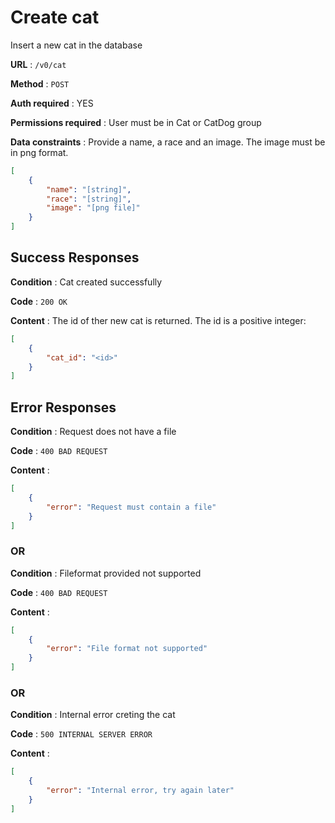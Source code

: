 # Create cat

Insert a new cat in the database

**URL** : `/v0/cat`

**Method** : `POST`

**Auth required** : YES

**Permissions required** : User must be in Cat or CatDog group

**Data constraints** : Provide a name, a race and an image. The image must be in png format.

```json
[
    {
        "name": "[string]",
        "race": "[string]",
        "image": "[png file]"
    }
]
```

## Success Responses

**Condition** : Cat created successfully

**Code** : `200 OK`

**Content** : The id of ther new cat is returned. The id is a positive integer:

```json
[
    {
        "cat_id": "<id>"
    }
]
```

## Error Responses

**Condition** : Request does not have a file 

**Code** : `400 BAD REQUEST`

**Content** : 

```json
[
    {
        "error": "Request must contain a file"
    }
]
````

### OR

**Condition** : Fileformat provided not supported 

**Code** : `400 BAD REQUEST`

**Content** :

```json
[
    {
        "error": "File format not supported"
    }
]
````

### OR

**Condition** : Internal error creting the cat 

**Code** : `500 INTERNAL SERVER ERROR`

**Content** :

```json
[
    {
        "error": "Internal error, try again later"
    }
]
````